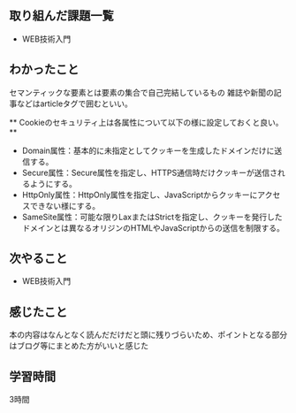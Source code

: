 ## 取り組んだ課題一覧
 - WEB技術入門　
 
   
   
## わかったこと
セマンティックな要素とは要素の集合で自己完結しているもの
雑誌や新聞の記事などはarticleタグで囲むといい。

** Cookieのセキュリティ上は各属性について以下の様に設定しておくと良い。**
- Domain属性：基本的に未指定としてクッキーを生成したドメインだけに送信する。
- Secure属性：Secure属性を指定し、HTTPS通信時だけクッキーが送信されるようにする。
- HttpOnly属性：HttpOnly属性を指定し、JavaScriptからクッキーにアクセスできない様にする。
- SameSite属性：可能な限りLaxまたはStrictを指定し、クッキーを発行したドメインとは異なるオリジンのHTMLやJavaScriptからの送信を制限する。


## 次やること
- WEB技術入門


## 感じたこと
本の内容はなんとなく読んだだけだと頭に残りづらいため、ポイントとなる部分はブログ等にまとめた方がいいと感じた

## 学習時間
3時間
